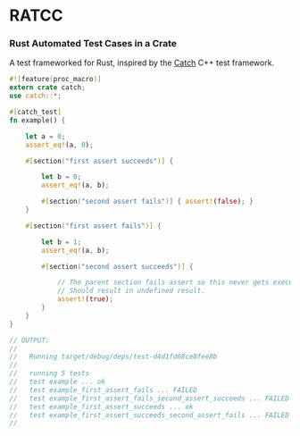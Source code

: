 # RATCC
### Rust Automated Test Cases in a Crate

A test frameworked for Rust, inspired by the [Catch] C++ test framework.

[Catch]: https://github.com/catchorg/Catch2

```rust
#![feature(proc_macro)]
extern crate catch;
use catch::*;

#[catch_test]
fn example() {

    let a = 0;
    assert_eq!(a, 0);

    #[section("first assert succeeds")] {

        let b = 0;
        assert_eq!(a, b);

        #[section("second assert fails")] { assert!(false); }
    }

    #[section("first assert fails")] {

        let b = 1;
        assert_eq!(a, b);

        #[section("second assert succeeds")] {

            // The parent section fails assert so this never gets executed.
            // Should result in undefined result.
            assert!(true);
        }
    }
}

// OUTPUT:
//
//   Running target/debug/deps/test-d4d1fd68ce8fee8b
//
//   running 5 tests
//   test example ... ok
//   test example_first_assert_fails ... FAILED
//   test example_first_assert_fails_second_assert_succeeds ... FAILED
//   test example_first_assert_succeeds ... ok
//   test example_first_assert_succeeds_second_assert_fails ... FAILED
// 
```

